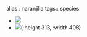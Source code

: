 alias:: naranjilla
tags:: species

- ![](https://peach-geographical-bat-397.mypinata.cloud/ipfs/QmP1jqqbZJcC1XFnCWUmtPRw2kyZucgmhSipwxVRwKaFQA)
- ![](https://peach-geographical-bat-397.mypinata.cloud/ipfs/QmepDZcfB9idS5XRxM5GYwSMmEqMLFJdzBZg7CN3Ffr9h4){:height 313, :width 408}